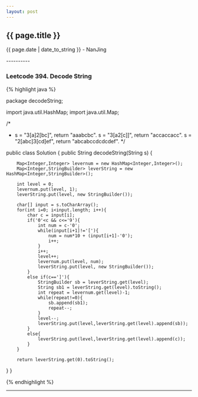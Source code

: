 ```yaml
---
layout: post
---
```


<h2>{{ page.title }}</h2>
<p class='meta'>{{ page.date | date_to_string }} - NanJing</p>
----------

### Leetcode 394. Decode String ###

{% highlight java %}

package decodeString;
	
import java.util.HashMap;
import java.util.Map;
	
/*
 * s = "3[a]2[bc]", return "aaabcbc".
s = "3[a2[c]]", return "accaccacc".
s = "2[abc]3[cd]ef", return "abcabccdcdcdef".
*/

public class Solution {
    public String decodeString(String s) {
        
	   	Map<Integer,Integer> levernum = new HashMap<Integer,Integer>();
    	Map<Integer,StringBuilder> leverString = new HashMap<Integer,StringBuilder>();
   	
    	int level = 0;
    	levernum.put(level, 1);
    	leverString.put(level, new StringBuilder());
	    	
    	char[] input = s.toCharArray();
    	for(int i=0; i<input.length; i++){
    		char c = input[i];
    		if('0'<c && c<='9'){
    			int num = c-'0';
    			while(input[i+1]!='['){
    				num = num*10 + (input[i+1]-'0');
    				i++;
    			}
    			i++;
    			level++;
    			levernum.put(level, num);
    			leverString.put(level, new StringBuilder());
    		}
    		else if(c==']'){
    			StringBuilder sb = leverString.get(level);
    			String sb1 = leverString.get(level).toString();
	    		int repeat = levernum.get(level)-1;
	    		while(repeat!=0){
	    			sb.append(sb1);
	    			repeat--;
	    		}
	    		level--;
	    		leverString.put(level,leverString.get(level).append(sb));
	    	}
	    	else{
	    		leverString.put(level,leverString.get(level).append(c));
	   		}
	   	}
	    	
	   	return leverString.get(0).toString();
   }
}


{% endhighlight %}

----------
